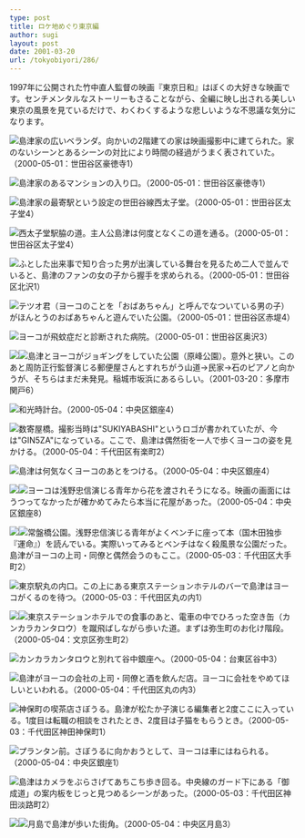 ```yaml
---
type: post
title: ロケ地めぐり東京編
author: sugi
layout: post
date: 2001-03-20
url: /tokyobiyori/286/
---
```

1997年に公開された竹中直人監督の映画『東京日和』はぼくの大好きな映画です。センチメンタルなストーリーもさることながら、全編に映し出される美しい東京の風景を見ているだけで、わくわくするような悲しいような不思議な気分になります。

<div class="spacer" >
</div>

[<img src="/images/tokyobiyori/veranda-thumb.jpg" class="alignleft" />][1]島津家の広いベランダ。向かいの2階建ての家は映画撮影中に建てられた。家のないシーンとあるシーンの対比により時間の経過がうまく表されていた。（2000-05-01：世田谷区豪徳寺1）

<div class="spacer">
</div>

[<img src="/images/tokyobiyori/home1-thumb.jpg" class="alignleft" />][2]島津家のあるマンションの入り口。（2000-05-01：世田谷区豪徳寺1）

<div class="spacer" >
</div>

[<img src="/images/tokyobiyori/nishitaishido-thumb.jpg" class="alignleft" />][3]島津家の最寄駅という設定の世田谷線西太子堂。（2000-05-01：世田谷区太子堂4）

<div class="spacer" >
</div>

[<img src="/images/tokyobiyori/way-thumb.jpg" class="alignleft" />][4]西太子堂駅脇の道。主人公島津は何度となくこの道を通る。（2000-05-01：世田谷区太子堂4）

<div class="spacer" >
</div>

[<img src="/images/tokyobiyori/suzunari-thumb.jpg" class="alignleft" />][5]ふとした出来事で知り合った男が出演している舞台を見るため二人で並んでいると、島津のファンの女の子から握手を求められる。（2000-05-01：世田谷区北沢1）

<div class="spacer" >
</div>

[<img src="/images/tokyobiyori/akamatsu-thumb.jpg" class="alignleft" />][6]テツオ君（ヨーコのことを「おばあちゃん」と呼んでなついている男の子）がほんとうのおばあちゃんと遊んでいた公園。（2000-05-01：世田谷区赤堤4）

<div class="spacer" >
</div>

[<img src="/images/tokyobiyori/jibika-thumb.jpg" class="alignleft" />][7]ヨーコが飛蚊症だと診断された病院。（2000-05-01：世田谷区奥沢3）

<div class="spacer" >
</div>

[<img src="/images/tokyobiyori/haramine1-thumb.jpg" class="alignleft" />][8][<img src="/images/tokyobiyori/haramine2-thumb.jpg" class="alignleft" />][9]島津とヨーコがジョギングをしていた公園（原峰公園）。意外と狭い。このあと周防正行監督演じる郵便屋さんとすれちがう山道→民家→石のピアノと向かうが、そちらはまだ未発見。稲城市坂浜にあるらしい。（2001-03-20：多摩市関戸6）

<div class="spacer" >
</div>

[<img src="/images/tokyobiyori/ginza3-thumb.jpg" class="alignleft" />][10]和光時計台。（2000-05-04：中央区銀座4）

<div class="spacer" >
</div>

[<img src="/images/tokyobiyori/sukiyabashi-thumb.jpg" class="alignleft" />][11]数寄屋橋。撮影当時は"SUKIYABASHI"というロゴが書かれていたが、今は"GIN5ZA"になっている。ここで、島津は偶然街を一人で歩くヨーコの姿を見かける。（2000-05-04：千代田区有楽町2）

<div class="spacer" >
</div>

[<img src="/images/tokyobiyori/ginza1-thumb.jpg" class="alignleft" />][12]島津は何気なくヨーコのあとをつける。（2000-05-04：中央区銀座4）

<div class="spacer" >
</div>

[<img src="/images/tokyobiyori/ginza2-thumb.jpg" class="alignleft" />][13][<img src="/images/tokyobiyori/hanaya-thumb.jpg" class="alignleft" />][14]ヨーコは浅野忠信演じる青年から花を渡されそうになる。映画の画面にはうつってなかったが確かめてみたら本当に花屋があった。（2000-05-04：中央区銀座8）

<div class="spacer" >
</div>

[<img src="/images/tokyobiyori/tokiwabashi-thumb.jpg" class="alignleft" />][15][<img src="/images/tokyobiyori/tokiwabashi2-thumb.jpg" class="alignleft" />][16]常盤橋公園。浅野忠信演じる青年がよくベンチに座って本（国木田独歩『運命』）を読んでいる。実際いってみるとベンチはなく殺風景な公園だった。島津がヨーコの上司・同僚と偶然会うのもここ。（2000-05-03：千代田区大手町2）

<div class="spacer" >
</div>

[<img src="/images/tokyobiyori/tokyo-thumb.jpg" class="alignleft" />][17]東京駅丸の内口。この上にある東京ステーションホテルのバーで島津はヨーコがくるのを待つ。（2000-05-03：千代田区丸の内1）

<div class="spacer" >
</div>

[<img src="/images/tokyobiyori/kaidan-thumb.jpg" class="alignleft" />][18][<img src="/images/tokyobiyori/kaidan2-thumb.jpg" class="alignleft" />][19]東京ステーションホテルでの食事のあと、電車の中でひろった空き缶（カンカラカンタロウ）を蹴飛ばしながら歩いた道。まずは弥生町のお化け階段。（2000-05-04：文京区弥生町2）

<div class="spacer" >
</div>

[<img src="/images/tokyobiyori/yanaka-thumb.jpg" class="alignleft" />][20]カンカラカンタロウと別れて谷中銀座へ。（2000-05-04：台東区谷中3）

<div class="spacer" >
</div>

[<img src="/images/tokyobiyori/tamagiku-thumb.jpg" class="alignleft" />][21]島津がヨーコの会社の上司・同僚と酒を飲んだ店。ヨーコに会社をやめてほしいといわれる。（2000-05-04：千代田区丸の内3）

<div class="spacer" >
</div>

[<img src="/images/tokyobiyori/sabor-thumb.jpg" class="alignleft" />][22]神保町の喫茶店さぼうる。島津が松たか子演じる編集者と2度ここに入っている。1度目は転職の相談をされたとき、2度目は子猫をもらうとき。（2000-05-03：千代田区神田神保町1）

<div class="spacer" >
</div>

[<img src="/images/tokyobiyori/printemps-thumb.jpg" class="alignleft" />][23]プランタン前。さぼうるに向かおうとして、ヨーコは車にはねられる。（2000-05-04：中央区銀座1）

<div class="spacer" >
</div>

[<img src="/images/tokyobiyori/onarimichi-thumb.jpg" class="alignleft" />][24]島津はカメラをぶらさげてあちこち歩き回る。中央線のガード下にある「御成道」の案内板をじっと見つめるシーンがあった。（2000-05-03：千代田区神田淡路町2）

<div class="spacer" >
</div>

[<img src="/images/tokyobiyori/tsukishima1-thumb.jpg" class="alignleft" />][25][<img src="/images/tokyobiyori/tsukishima2-thumb.jpg" class="alignleft" />][26]月島で島津が歩いた街角。（2000-05-04：中央区月島3）

<div class="spacer" >
</div>

 [1]: /images/tokyobiyori/veranda.jpg
 [2]: /images/tokyobiyori/home1.jpg
 [3]: /images/tokyobiyori/nishitaishido.jpg
 [4]: /images/tokyobiyori/way.jpg
 [5]: /images/tokyobiyori/suzunari.jpg
 [6]: /images/tokyobiyori/akamatsu.jpg
 [7]: /images/tokyobiyori/jibika.jpg
 [8]: /images/tokyobiyori/haramine1.jpg
 [9]: /images/tokyobiyori/haramine2.jpg
 [10]: /images/tokyobiyori/ginza3.jpg
 [11]: /images/tokyobiyori/sukiyabashi.jpg
 [12]: /images/tokyobiyori/ginza1.jpg
 [13]: /images/tokyobiyori/ginza2.jpg
 [14]: /images/tokyobiyori/hanaya.jpg
 [15]: /images/tokyobiyori/tokiwabashi.jpg
 [16]: /images/tokyobiyori/tokiwabashi2.jpg
 [17]: /images/tokyobiyori/tokyo.jpg
 [18]: /images/tokyobiyori/kaidan.jpg
 [19]: /images/tokyobiyori/kaidan2.jpg
 [20]: /images/tokyobiyori/yanaka.jpg
 [21]: /images/tokyobiyori/tamagiku.jpg
 [22]: /images/tokyobiyori/sabor.jpg
 [23]: /images/tokyobiyori/printemps.jpg
 [24]: /images/tokyobiyori/onarimichi.jpg
 [25]: /images/tokyobiyori/tsukishima1.jpg
 [26]: /images/tokyobiyori/tsukishima2.jpg
